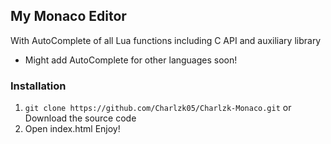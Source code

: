 ## My Monaco Editor
With AutoComplete of all Lua functions including C API and auxiliary library
- Might add AutoComplete for other languages soon!

### Installation
1. ``git clone https://github.com/Charlzk05/Charlzk-Monaco.git`` or Download the source code
2. Open index.html
Enjoy!
